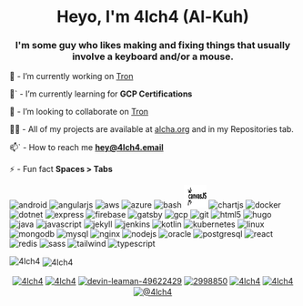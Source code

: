<h1 align="center">Heyo, I'm 4lch4 (Al-Kuh)</h1>
<h3 align="center">I'm some guy who likes making and fixing things that usually involve a keyboard and/or a mouse.</h3>

<!-- <p align="left"> <img src="https://komarev.com/ghpvc/?username=4lch4" alt="4lch4" /> </p> -->

🔭  - I’m currently working on [Tron](https://github.com/4lch4/Tron)

🌱` - I’m currently learning for **GCP Certifications**

👯  - I’m looking to collaborate on [Tron](https://github.com/4lch4/Tron)

👨‍💻  - All of my projects are available at [alcha.org](alcha.org) and in my Repositories tab.

📫` - How to reach me **hey@4lch4.email**

⚡  - Fun fact **Spaces > Tabs**

<p align="left"><img src="https://raw.githubusercontent.com/4lch4/Shared-Icons/main/svgs/android/android-original.svg" alt="android" width="40" height="40" /> <img src="https://raw.githubusercontent.com/4lch4/Shared-Icons/main/svgs/angularjs/angularjs-original.svg" alt="angularjs" width="40" height="40" /> <img src="https://raw.githubusercontent.com/4lch4/Shared-Icons/main/svgs/amazonwebservices/amazonwebservices-original-wordmark.svg" alt="aws" width="40" height="40" /> <img src="https://www.vectorlogo.zone/logos/microsoft_azure/microsoft_azure-icon.svg" alt="azure" width="40" height="40" /> <img src="https://www.vectorlogo.zone/logos/gnu_bash/gnu_bash-icon.svg" alt="bash" width="40" height="40" /> <img src="https://raw.githubusercontent.com/Hardik0307/Hardik0307/master/assets/canvasjs-charts.svg" alt="canvasjs" width="40" height="40" /> <img src="https://www.chartjs.org/media/logo-title.svg" alt="chartjs" width="40" height="40" /> <img src="https://raw.githubusercontent.com/4lch4/Shared-Icons/main/svgs/docker/docker-original-wordmark.svg" alt="docker" width="40" height="40" /> <img src="https://raw.githubusercontent.com/4lch4/Shared-Icons/main/svgs/dot-net/dot-net-original-wordmark.svg" alt="dotnet" width="40" height="40" /> <img src="https://raw.githubusercontent.com/4lch4/Shared-Icons/main/svgs/express/express-original-wordmark.svg" alt="express" width="40" height="40" /> <img src="https://www.vectorlogo.zone/logos/firebase/firebase-icon.svg" alt="firebase" width="40" height="40" /> <img src="https://www.vectorlogo.zone/logos/gatsbyjs/gatsbyjs-icon.svg" alt="gatsby" width="40" height="40" /> <img src="https://www.vectorlogo.zone/logos/google_cloud/google_cloud-icon.svg" alt="gcp" width="40" height="40" /> <img src="https://www.vectorlogo.zone/logos/git-scm/git-scm-icon.svg" alt="git" width="40" height="40" /> <img src="https://raw.githubusercontent.com/4lch4/Shared-Icons/main/svgs/html5/html5-original-wordmark.svg" alt="html5" width="40" height="40" /> <img src="https://api.iconify.design/logos-hugo.svg" alt="hugo" width="40" height="40" /> <img src="https://raw.githubusercontent.com/4lch4/Shared-Icons/main/svgs/java/java-original-wordmark.svg" alt="java" width="40" height="40" /> <img src="https://raw.githubusercontent.com/4lch4/Shared-Icons/main/svgs/javascript/javascript-original.svg" alt="javascript" width="40" height="40" /> <img src="https://www.vectorlogo.zone/logos/jekyllrb/jekyllrb-icon.svg" alt="jekyll" width="40" height="40" /> <img src="https://www.vectorlogo.zone/logos/jenkins/jenkins-icon.svg" alt="jenkins" width="40" height="40" /> <img src="https://www.vectorlogo.zone/logos/kotlinlang/kotlinlang-icon.svg" alt="kotlin" width="40" height="40" /> <img src="https://www.vectorlogo.zone/logos/kubernetes/kubernetes-icon.svg" alt="kubernetes" width="40" height="40" /> <img src="https://raw.githubusercontent.com/4lch4/Shared-Icons/main/svgs/linux/linux-original.svg" alt="linux" width="40" height="40" /> <img src="https://raw.githubusercontent.com/4lch4/Shared-Icons/main/svgs/mongodb/mongodb-original-wordmark.svg" alt="mongodb" width="40" height="40" /> <img src="https://raw.githubusercontent.com/4lch4/Shared-Icons/main/svgs/mysql/mysql-original-wordmark.svg" alt="mysql" width="40" height="40" /> <img src="https://raw.githubusercontent.com/4lch4/Shared-Icons/main/svgs/nginx/nginx-original.svg" alt="nginx" width="40" height="40" /> <img src="https://raw.githubusercontent.com/4lch4/Shared-Icons/main/svgs/nodejs/nodejs-original-wordmark.svg" alt="nodejs" width="40" height="40" /> <img src="https://raw.githubusercontent.com/4lch4/Shared-Icons/main/svgs/oracle/oracle-original.svg" alt="oracle" width="40" height="40" /> <img src="https://raw.githubusercontent.com/4lch4/Shared-Icons/main/svgs/postgresql/postgresql-original-wordmark.svg" alt="postgresql" width="40" height="40" /> <img src="https://raw.githubusercontent.com/4lch4/Shared-Icons/main/svgs/react/react-original-wordmark.svg" alt="react" width="40" height="40" /> <img src="https://raw.githubusercontent.com/4lch4/Shared-Icons/main/svgs/redis/redis-original-wordmark.svg" alt="redis" width="40" height="40" /> <img src="https://raw.githubusercontent.com/4lch4/Shared-Icons/main/svgs/sass/sass-original.svg" alt="sass" width="40" height="40" /> <img src="https://www.vectorlogo.zone/logos/tailwindcss/tailwindcss-icon.svg" alt="tailwind" width="40" height="40" /> <img src="https://raw.githubusercontent.com/4lch4/Shared-Icons/main/svgs/typescript/typescript-original.svg" alt="typescript" width="40" height="40" /></p>

<p>
  <img
    align="left"
    src="https://github-readme-stats.vercel.app/api/top-langs/?username=4lch4&layout=compact&hide=html"
    alt="4lch4"
  />
</p>

<p>
  &nbsp;<img
    align="center"
    src="https://github-readme-stats.vercel.app/api?username=4lch4&show_icons=true"
    alt="4lch4"
  />
</p>

<p align="center">
  <a href="https://dev.to/4lch4" target="blank"
    ><img
      align="center"
      src="https://cdn.jsdelivr.net/npm/simple-icons@3.0.1/icons/dev-dot-to.svg"
      alt="4lch4"
      height="30"
      width="30"
  /></a>
  <a href="https://twitter.com/4lch4" target="blank"
    ><img
      align="center"
      src="https://cdn.jsdelivr.net/npm/simple-icons@3.0.1/icons/twitter.svg"
      alt="4lch4"
      height="30"
      width="30"
  /></a>
  <a href="https://linkedin.com/in/devin-leaman-49622429" target="blank"
    ><img
      align="center"
      src="https://cdn.jsdelivr.net/npm/simple-icons@3.0.1/icons/linkedin.svg"
      alt="devin-leaman-49622429"
      height="30"
      width="30"
  /></a>
  <a href="https://stackoverflow.com/users/2998850" target="blank"
    ><img
      align="center"
      src="https://cdn.jsdelivr.net/npm/simple-icons@3.0.1/icons/stackoverflow.svg"
      alt="2998850"
      height="30"
      width="30"
  /></a>
  <a href="https://fb.com/4lch4" target="blank"
    ><img
      align="center"
      src="https://cdn.jsdelivr.net/npm/simple-icons@3.0.1/icons/facebook.svg"
      alt="4lch4"
      height="30"
      width="30"
  /></a>
  <a href="https://instagram.com/4lch4" target="blank"
    ><img
      align="center"
      src="https://cdn.jsdelivr.net/npm/simple-icons@3.0.1/icons/instagram.svg"
      alt="4lch4"
      height="30"
      width="30"
  /></a>
  <a href="https://medium.com/@4lch4" target="blank"
    ><img
      align="center"
      src="https://cdn.jsdelivr.net/npm/simple-icons@3.0.1/icons/medium.svg"
      alt="@4lch4"
      height="30"
      width="30"
  /></a>
</p>

